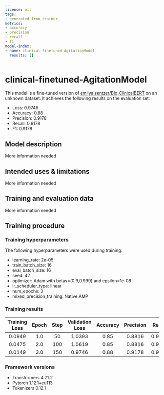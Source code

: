 ```yaml
---
license: mit
tags:
- generated_from_trainer
metrics:
- accuracy
- precision
- recall
- f1
model-index:
- name: clinical-finetuned-AgitationModel
  results: []
---
```


<!-- This model card has been generated automatically according to the information the Trainer had access to. You
should probably proofread and complete it, then remove this comment. -->

# clinical-finetuned-AgitationModel

This model is a fine-tuned version of [emilyalsentzer/Bio_ClinicalBERT](https://huggingface.co/emilyalsentzer/Bio_ClinicalBERT) on an unknown dataset.
It achieves the following results on the evaluation set:
- Loss: 0.9746
- Accuracy: 0.88
- Precision: 0.9178
- Recall: 0.9178
- F1: 0.9178

## Model description

More information needed

## Intended uses & limitations

More information needed

## Training and evaluation data

More information needed

## Training procedure

### Training hyperparameters

The following hyperparameters were used during training:
- learning_rate: 2e-05
- train_batch_size: 16
- eval_batch_size: 16
- seed: 42
- optimizer: Adam with betas=(0.9,0.999) and epsilon=1e-08
- lr_scheduler_type: linear
- num_epochs: 3
- mixed_precision_training: Native AMP

### Training results

| Training Loss | Epoch | Step | Validation Loss | Accuracy | Precision | Recall | F1     |
|:-------------:|:-----:|:----:|:---------------:|:--------:|:---------:|:------:|:------:|
| 0.0949        | 1.0   | 50   | 1.0393          | 0.85     | 0.8816    | 0.9178 | 0.8993 |
| 0.0475        | 2.0   | 100  | 1.0619          | 0.85     | 0.8816    | 0.9178 | 0.8993 |
| 0.0149        | 3.0   | 150  | 0.9746          | 0.88     | 0.9178    | 0.9178 | 0.9178 |


### Framework versions

- Transformers 4.21.2
- Pytorch 1.12.1+cu113
- Tokenizers 0.12.1
